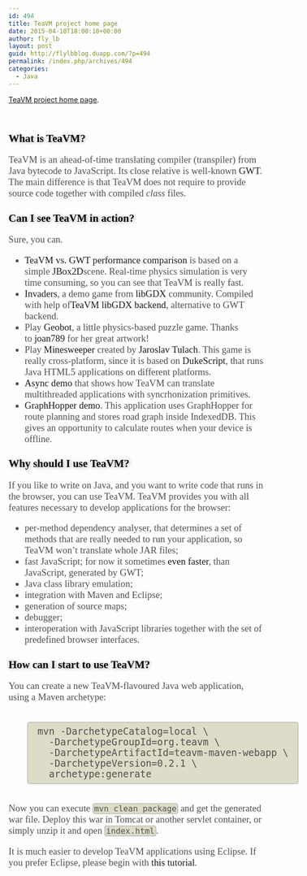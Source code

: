 ```yaml
---
id: 494
title: TeaVM project home page
date: 2015-04-18T18:00:10+00:00
author: fly_lb
layout: post
guid: http://flylbblog.duapp.com/?p=494
permalink: /index.php/archives/494
categories:
  - Java
---
```

[TeaVM project home page](http://teavm.org/).

&nbsp;

<h2 style="color: black; margin-top: 1.2em; margin-bottom: 0.2em; text-shadow: #aaaaaa 2px 1px 6px; font-family: Simsun; line-height: normal;">
  What is TeaVM?
</h2>

<p style="color: #505050; font-family: Simsun; font-size: 18.6666660308838px; line-height: normal;">
  TeaVM is an ahead-of-time translating compiler (transpiler) from Java bytecode to JavaScript. Its close relative is well-known <a style="text-decoration: none;" href="http://www.gwtproject.org/">GWT</a>. The main difference is that TeaVM does not require to provide source code together with compiled <em>class</em> files.
</p>

<h2 style="color: black; margin-top: 1.2em; margin-bottom: 0.2em; text-shadow: #aaaaaa 2px 1px 6px; font-family: Simsun; line-height: normal;">
  Can I see TeaVM in action?
</h2>

<p style="color: #505050; font-family: Simsun; font-size: 18.6666660308838px; line-height: normal;">
  Sure, you can.
</p>

<ul style="color: #505050; font-family: Simsun; font-size: 18.6666660308838px; line-height: normal;">
  <li>
    <a style="text-decoration: none;" href="http://teavm.org/live-examples/jbox2d-benchmark/">TeaVM vs. GWT performance comparison</a> is based on a simple <a style="text-decoration: none;" href="https://github.com/jbox2d/jbox2d">JBox2D</a>scene. Real-time physics simulation is very time consuming, so you can see that TeaVM is really fast.
  </li>
  <li>
    <a style="text-decoration: none;" href="http://teavm.org/live-examples/libgdx-demo-invaders/">Invaders</a>, a demo game from <a style="text-decoration: none;" href="http://libgdx.badlogicgames.com/">libGDX</a> community. Compiled with help of<a style="text-decoration: none;" href="https://github.com/konsoletyper/teavm-libgdx">TeaVM libGDX backend</a>, alternative to GWT backend.
  </li>
  <li>
    Play <a style="text-decoration: none;" href="http://teavm.org/live-examples/geobot/">Geobot</a>, a little physics-based puzzle game. Thanks to <a style="text-decoration: none;" href="http://joan789.deviantart.com/">joan789</a> for her great artwork!
  </li>
  <li>
    Play <a style="text-decoration: none;" href="http://xelfi.cz/minesweeper/teavm/">Minesweeper</a> created by <a style="text-decoration: none;" href="http://wiki.apidesign.org/wiki/User:JaroslavTulach">Jaroslav Tulach</a>. This game is really cross-platform, since it is based on <a style="text-decoration: none;" href="http://wiki.apidesign.org/wiki/DukeScript">DukeScript</a>, that runs Java HTML5 applications on different platforms.
  </li>
  <li>
    <a style="text-decoration: none;" href="http://teavm.org/live-examples/async/index.html">Async demo</a> that shows how TeaVM can translate multithreaded applications with syncrhonization primitives.
  </li>
  <li>
    <a style="text-decoration: none;" href="http://teavm.org/live-examples/graphhopper/index.html">GraphHopper demo</a>. This application uses GraphHopper for route planning and stores road graph inside IndexedDB. This gives an opportunity to calculate routes when your device is offline.
  </li>
</ul>

<h2 style="color: black; margin-top: 1.2em; margin-bottom: 0.2em; text-shadow: #aaaaaa 2px 1px 6px; font-family: Simsun; line-height: normal;">
  Why should I use TeaVM?
</h2>

<p style="color: #505050; font-family: Simsun; font-size: 18.6666660308838px; line-height: normal;">
  If you like to write on Java, and you want to write code that runs in the browser, you can use TeaVM. TeaVM provides you with all features necessary to develop applications for the browser:
</p>

<ul style="color: #505050; font-family: Simsun; font-size: 18.6666660308838px; line-height: normal;">
  <li>
    per-method dependency analyser, that determines a set of methods that are really needed to run your application, so TeaVM won&#8217;t translate whole JAR files;
  </li>
  <li>
    fast JavaScript; for now it sometimes <a style="text-decoration: none;" href="http://teavm.org/live-examples/jbox2d-benchmark/">even faster</a>, than JavaScript, generated by GWT;
  </li>
  <li>
    Java class library emulation;
  </li>
  <li>
    integration with Maven and Eclipse;
  </li>
  <li>
    generation of source maps;
  </li>
  <li>
    debugger;
  </li>
  <li>
    interoperation with JavaScript libraries together with the set of predefined browser interfaces.
  </li>
</ul>

<h2 style="color: black; margin-top: 1.2em; margin-bottom: 0.2em; text-shadow: #aaaaaa 2px 1px 6px; font-family: Simsun; line-height: normal;">
  How can I start to use TeaVM?
</h2>

<p style="color: #505050; font-family: Simsun; font-size: 18.6666660308838px; line-height: normal;">
  You can create a new TeaVM-flavoured Java web application, using a Maven archetype:
</p>

<div class="code-example" style="color: #505050; font-family: Simsun; font-size: 18.6666660308838px; line-height: normal;">
  <pre style="display: inline-block; margin-left: 2em; border: 1px solid #aaaaaa; border-radius: 4px; padding: 0.4em 1em; background-color: #dcdcc8;">mvn -DarchetypeCatalog=local \
  -DarchetypeGroupId=org.teavm \
  -DarchetypeArtifactId=teavm-maven-webapp \
  -DarchetypeVersion=0.2.1 \
  archetype:generate</pre>
</div>

<p style="color: #505050; font-family: Simsun; font-size: 18.6666660308838px; line-height: normal;">
  Now you can execute <code style="font-size: 15.8666658401489px; border: 1px solid #aaaaaa; border-radius: 4px; padding-left: 2px; padding-right: 2px; background-color: #dcdcc8;">mvn clean package</code> and get the generated war file. Deploy this war in Tomcat or another servlet container, or simply unzip it and open <code style="font-size: 15.8666658401489px; border: 1px solid #aaaaaa; border-radius: 4px; padding-left: 2px; padding-right: 2px; background-color: #dcdcc8;">index.html</code>.
</p>

<p style="color: #505050; font-family: Simsun; font-size: 18.6666660308838px; line-height: normal;">
  It is much easier to develop TeaVM applications using Eclipse. If you prefer Eclipse, please begin with <a style="text-decoration: none;" href="https://github.com/konsoletyper/teavm/wiki/Eclipse-tutorial">this tutorial</a>.
</p>